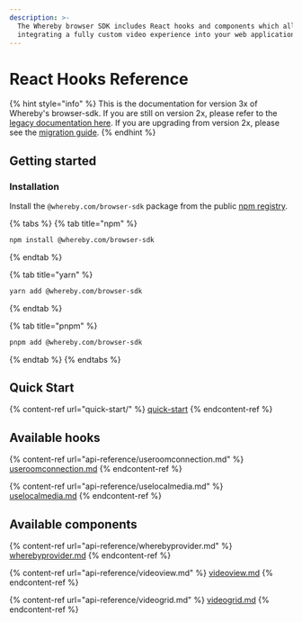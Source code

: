 ```yaml
---
description: >-
  The Whereby browser SDK includes React hooks and components which allow
  integrating a fully custom video experience into your web application.
---
```


# React Hooks Reference

{% hint style="info" %}
This is the documentation for version 3x of Whereby's browser-sdk. If you are still on version 2x, please refer to the [legacy documentation here](https://whereby.gitbook.io/legacy-docs). If you are upgrading from version 2x, please see the [migration guide](guides-and-concepts/migrate-from-version-2.x-to-3.md).
{% endhint %}

## Getting started

### Installation

Install the `@whereby.com/browser-sdk` package from the public [npm registry](https://www.npmjs.com/package/@whereby.com/browser-sdk).

{% tabs %}
{% tab title="npm" %}
```bash
npm install @whereby.com/browser-sdk
```
{% endtab %}

{% tab title="yarn" %}
```bash
yarn add @whereby.com/browser-sdk
```
{% endtab %}

{% tab title="pnpm" %}
```bash
pnpm add @whereby.com/browser-sdk
```
{% endtab %}
{% endtabs %}

## Quick Start

{% content-ref url="quick-start/" %}
[quick-start](quick-start/)
{% endcontent-ref %}

## Available hooks

{% content-ref url="api-reference/useroomconnection.md" %}
[useroomconnection.md](api-reference/useroomconnection.md)
{% endcontent-ref %}

{% content-ref url="api-reference/uselocalmedia.md" %}
[uselocalmedia.md](api-reference/uselocalmedia.md)
{% endcontent-ref %}

## Available components

{% content-ref url="api-reference/wherebyprovider.md" %}
[wherebyprovider.md](api-reference/wherebyprovider.md)
{% endcontent-ref %}

{% content-ref url="api-reference/videoview.md" %}
[videoview.md](api-reference/videoview.md)
{% endcontent-ref %}

{% content-ref url="api-reference/videogrid.md" %}
[videogrid.md](api-reference/videogrid.md)
{% endcontent-ref %}
